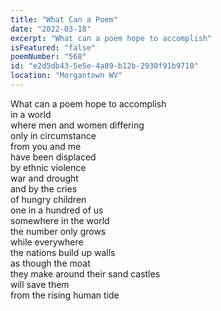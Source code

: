 ```yaml
---
title: "What Can a Poem"
date: "2022-03-18"
excerpt: "What can a poem hope to accomplish"
isFeatured: "false"
poemNumber: "568"
id: "e2d5db43-5e5e-4a89-b12b-2930f91b9710"
location: "Morgantown WV"
---
```


What can a poem hope to accomplish  
in a world  
where men and women differing  
only in circumstance  
from you and me  
have been displaced  
by ethnic violence  
war and drought  
and by the cries  
of hungry children  
one in a hundred of us  
somewhere in the world  
the number only grows  
while everywhere  
the nations build up walls  
as though the moat  
they make around their sand castles  
will save them  
from the rising human tide
